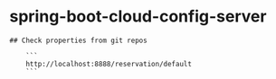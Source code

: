 # spring-boot-cloud-config-server

	## Check properties from git repos 
		
		```
		http://localhost:8888/reservation/default
		``` 
